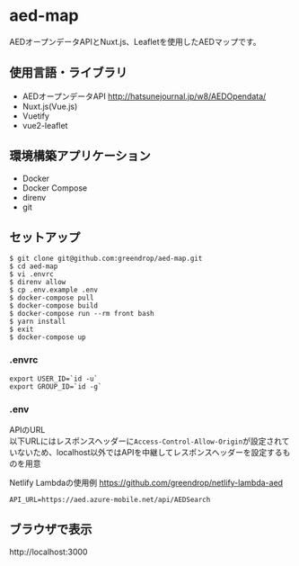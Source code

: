 # aed-map

AEDオープンデータAPIとNuxt.js、Leafletを使用したAEDマップです。

## 使用言語・ライブラリ

- AEDオープンデータAPI http://hatsunejournal.jp/w8/AEDOpendata/
- Nuxt.js(Vue.js)
- Vuetify
- vue2-leaflet

## 環境構築アプリケーション

- Docker
- Docker Compose
- direnv
- git

## セットアップ

```shell
$ git clone git@github.com:greendrop/aed-map.git
$ cd aed-map
$ vi .envrc
$ direnv allow
$ cp .env.example .env
$ docker-compose pull
$ docker-compose build
$ docker-compose run --rm front bash
$ yarn install
$ exit
$ docker-compose up
```

### .envrc

```
export USER_ID=`id -u`
export GROUP_ID=`id -g`
```

### .env

APIのURL  
以下URLにはレスポンスヘッダーに`Access-Control-Allow-Origin`が設定されていないため、localhost以外ではAPIを中継してレスポンスヘッダーを設定するものを用意

Netlify Lambdaの使用例 https://github.com/greendrop/netlify-lambda-aed

```
API_URL=https://aed.azure-mobile.net/api/AEDSearch
```

## ブラウザで表示

http://localhost:3000
